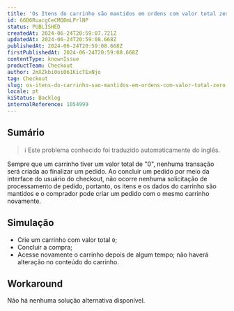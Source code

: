 ```yaml
---
title: 'Os Itens do carrinho são mantidos em ordens com valor total zero'
id: 66D6RuacgCeCMQDmLPrlNP
status: PUBLISHED
createdAt: 2024-06-24T20:59:07.721Z
updatedAt: 2024-06-24T20:59:08.668Z
publishedAt: 2024-06-24T20:59:08.668Z
firstPublishedAt: 2024-06-24T20:59:08.668Z
contentType: knownIssue
productTeam: Checkout
author: 2mXZkbi0oi061KicTExNjo
tag: Checkout
slug: os-itens-do-carrinho-sao-mantidos-em-ordens-com-valor-total-zero
locale: pt
kiStatus: Backlog
internalReference: 1054999
---
```


## Sumário

>ℹ️ Este problema conhecido foi traduzido automaticamente do inglês.


Sempre que um carrinho tiver um valor total de "0", nenhuma transação será criada ao finalizar um pedido.  Ao concluir um pedido por meio da interface do usuário do checkout, não ocorre nenhuma solicitação de processamento de pedido, portanto, os itens e os dados do carrinho são mantidos e o comprador pode criar um pedido com o mesmo carrinho novamente.

## Simulação



- Crie um carrinho com valor total `0`;
- Concluir a compra;
- Acesse novamente o carrinho depois de algum tempo; não haverá alteração no conteúdo do carrinho.



## Workaround


Não há nenhuma solução alternativa disponível.




